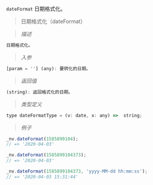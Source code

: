 `dateFormat` 日期格式化。

> 日期格式化（dateFormat）

> *描述*

```javascript
日期格式化。
```

> *入参*

```javascript
[param = ''] (any): 要转化的日期。
```

> *返回值*

```javascript
(string): 返回格式化的日期。
```

> *类型定义*

```javascript
type dateFormatType = (v: date, x: any) =>  string;
```

> *例子*

```javascript 
_nv.dateFormat(1585899104);
// => '2020-04-03'
```

```javascript 
_nv.dateFormat(1585899104373);
// => '2020-04-03'
```

```javascript 
_nv.dateFormat(1585899104373, 'yyyy-MM-dd hh:mm:ss');
// => '2020-04-03 15:31:44'
```
